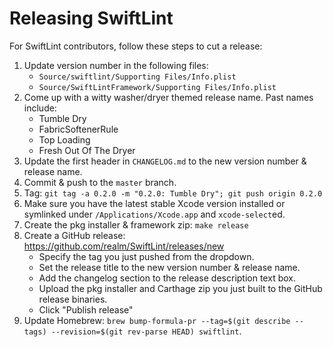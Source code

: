 # Releasing SwiftLint

For SwiftLint contributors, follow these steps to cut a release:

1. Update version number in the following files:
    * `Source/swiftlint/Supporting Files/Info.plist`
    * `Source/SwiftLintFramework/Supporting Files/Info.plist`
2. Come up with a witty washer/dryer themed release name. Past names include:
    * Tumble Dry
    * FabricSoftenerRule
    * Top Loading
    * Fresh Out Of The Dryer
3. Update the first header in `CHANGELOG.md` to the new version number & release
   name.
4. Commit & push to the `master` branch.
5. Tag: `git tag -a 0.2.0 -m "0.2.0: Tumble Dry"; git push origin 0.2.0`
6. Make sure you have the latest stable Xcode version installed or symlinked
   under `/Applications/Xcode.app` and `xcode-select`ed.
7. Create the pkg installer & framework zip: `make release`
8. Create a GitHub release: https://github.com/realm/SwiftLint/releases/new
    * Specify the tag you just pushed from the dropdown.
    * Set the release title to the new version number & release name.
    * Add the changelog section to the release description text box.
    * Upload the pkg installer and Carthage zip you just built to the GitHub
      release binaries.
    * Click "Publish release"
9. Update Homebrew: `brew bump-formula-pr --tag=$(git describe --tags) --revision=$(git rev-parse HEAD) swiftlint`.
